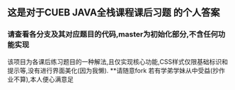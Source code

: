 ## 这是对于CUEB JAVA全栈课程课后习题 的个人答案

### 请查看各分支及其对应题目的代码,master为初始化部分,不含任何功能实现


  该项目为各课后练习题目的一种解法,且仅实现核心功能,CSS样式仅限基础标识和提示等,没有进行界面美化(因为我懒).
  **请随意fork
  若有学弟学妹从中受益(抄作业不算),本人便心满意足
